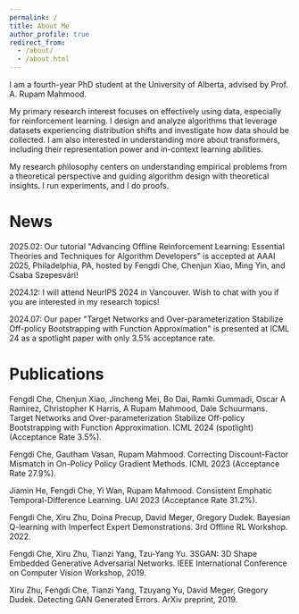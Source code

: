 ```yaml
---
permalink: /
title: About Me
author_profile: true
redirect_from: 
  - /about/
  - /about.html
---
```


I am a fourth-year PhD student at the University of Alberta, advised by Prof. A. Rupam Mahmood. 

My primary research interest focuses on effectively using data, especially for reinforcement learning. I design and analyze algorithms that leverage datasets experiencing distribution shifts and investigate how data should be collected. I am also interested in understanding more about transformers, including their representation power and in-context learning abilities. 

My research philosophy centers on understanding empirical problems from a theoretical perspective and guiding algorithm design with theoretical insights. I run experiments, and I do proofs.

News
======
2025.02: Our tutorial "Advancing Offline Reinforcement Learning: Essential Theories and Techniques for Algorithm Developers" is accepted at AAAI 2025, Philadelphia, PA, hosted by Fengdi Che, Chenjun Xiao, Ming Yin, and Csaba Szepesvári!

2024.12: I will attend NeurIPS 2024 in Vancouver. Wish to chat with you if you are interested in my research topics!

2024.07: Our paper "Target Networks and Over-parameterization Stabilize Off-policy Bootstrapping with Function Approximation" is presented at ICML 24 as a spotlight paper with only 3.5% acceptance rate.

Publications
======
Fengdi Che, Chenjun Xiao, Jincheng Mei, Bo Dai, Ramki Gummadi, Oscar A Ramirez, Christopher K Harris, A Rupam Mahmood, Dale Schuurmans. Target Networks and Over-parameterization Stabilize Off-policy Bootstrapping with Function Approximation. ICML 2024 (spotlight) (Acceptance Rate 3.5%).

Fengdi Che, Gautham Vasan, Rupam Mahmood. Correcting Discount-Factor Mismatch in On-Policy Policy Gradient Methods. ICML 2023 (Acceptance Rate 27.9%).

Jiamin He, Fengdi Che, Yi Wan, Rupam Mahmood. Consistent Emphatic Temporal-Difference Learning. UAI 2023 (Acceptance Rate 31.2%).

Fengdi Che, Xiru Zhu, Doina Precup, David Meger, Gregory Dudek. Bayesian Q-learning with Imperfect Expert Demonstrations. 3rd Offline RL Workshop. 2022.

Fengdi Che, Xiru Zhu, Tianzi Yang, Tzu-Yang Yu. 3SGAN: 3D Shape Embedded Generative Adversarial Networks. IEEE International Conference on Computer Vision Workshop, 2019.

Xiru Zhu, Fengdi Che, Tianzi Yang, Tzuyang Yu, David Meger, Gregory Dudek. Detecting GAN Generated Errors. ArXiv preprint, 2019.
